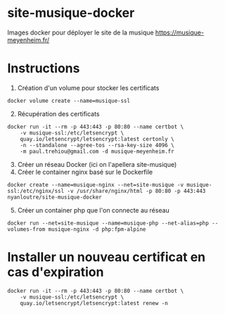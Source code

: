# site-musique-docker
Images docker pour déployer le site de la musique https://musique-meyenheim.fr/

# Instructions

1. Création d'un volume pour stocker les certificats
```
docker volume create --name=musique-ssl
```
2. Récupération des certificats
```
docker run -it --rm -p 443:443 -p 80:80 --name certbot \
    -v musique-ssl:/etc/letsencrypt \
    quay.io/letsencrypt/letsencrypt:latest certonly \
    -n --standalone --agree-tos --rsa-key-size 4096 \
    -m paul.trehiou@gmail.com -d musique-meyenheim.fr
```
3. Créer un réseau Docker (ici on l'apellera site-musique)
4. Créer le container nginx basé sur le Dockerfile
```
docker create --name=musique-nginx --net=site-musique -v musique-ssl:/etc/nginx/ssl -v /usr/share/nginx/html -p 80:80 -p 443:443 nyanloutre/site-musique-docker
```
5. Créer un container php que l'on connecte au réseau
```
docker run --net=site-musique --name=musique-php --net-alias=php --volumes-from musique-nginx -d php:fpm-alpine
```


# Installer un nouveau certificat en cas d'expiration

```
docker run -it --rm -p 443:443 -p 80:80 --name certbot \
    -v musique-ssl:/etc/letsencrypt \
    quay.io/letsencrypt/letsencrypt:latest renew -n
```
